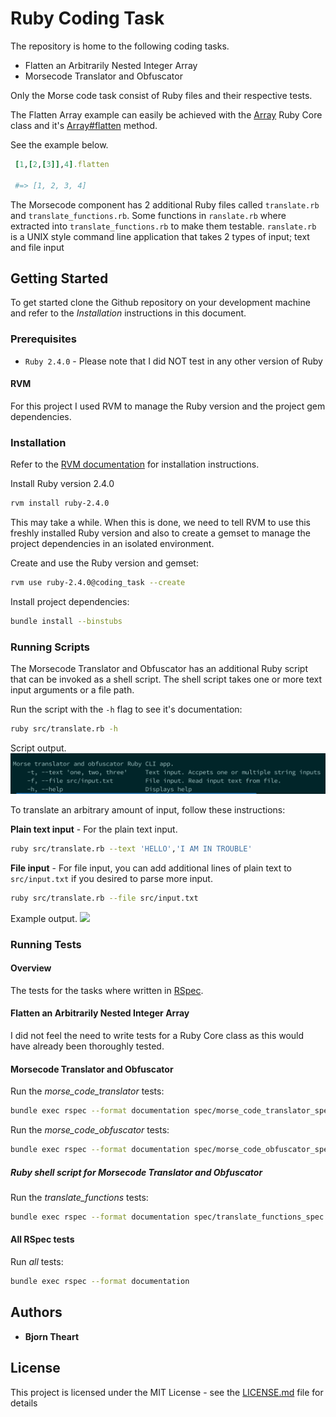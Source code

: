 # Ruby Coding Task

The repository is home to the following coding tasks.

* Flatten an Arbitrarily Nested Integer Array
* Morsecode Translator and Obfuscator

Only the Morse code task consist of Ruby files and their respective tests.

The Flatten Array example can easily be achieved with the [Array](https://ruby-doc.org/core-2.4.0/Array.html) Ruby Core class and it's [Array#flatten](https://ruby-doc.org/core-2.4.0/Array.html#method-i-flatten) method.

See the example below.

```ruby
 [1,[2,[3]],4].flatten

 #=> [1, 2, 3, 4]

```

The Morsecode component has 2 additional Ruby files called `translate.rb` and `translate_functions.rb`. Some functions
in `ranslate.rb` where extracted into `translate_functions.rb` to make them testable. `ranslate.rb` is a UNIX style command line application that takes 2 types of input; text and file input

## Getting Started

To get started clone the Github repository on your development machine and refer to the _Installation_ instructions
in this document.

### Prerequisites

* `Ruby 2.4.0` - Please note that I did NOT test in any other version of Ruby

#### RVM

For this project I used RVM to manage the Ruby version and the project gem dependencies.

### Installation

Refer to the [RVM documentation](https://rvm.io/rvm/install) for installation instructions.

Install Ruby version 2.4.0

```bash
rvm install ruby-2.4.0
```
This may take a while. When this is done, we need to tell RVM to use this freshly installed Ruby version and also to create a gemset to manage the project dependencies in an isolated environment.

Create and use the Ruby version and gemset:
```bash
rvm use ruby-2.4.0@coding_task --create
```

Install project dependencies:
```bash
bundle install --binstubs
```

### Running Scripts

The Morsecode Translator and Obfuscator has an additional Ruby script that can be invoked as a shell script. The shell script takes one or more text input arguments or a file path.

Run the script with the `-h` flag to see it's documentation:
```bash
ruby src/translate.rb -h
```

Script output.
![](screenshots/help-output.png)

To translate an arbitrary amount of input, follow these instructions:

**Plain text input** - For the plain text input.
```bash
ruby src/translate.rb --text 'HELLO','I AM IN TROUBLE'
```

**File input** - For file input, you can add additional lines of plain text to `src/input.txt` if you desired to parse more input.
```bash
ruby src/translate.rb --file src/input.txt
```

Example output.
![](example-output.png)

### Running Tests

#### Overview

The tests for the tasks where written in [RSpec](http://rspec.info/).

#### Flatten an Arbitrarily Nested Integer Array

I did not feel the need to write tests for a Ruby Core class as this would have already been thoroughly tested.

#### Morsecode Translator and Obfuscator

Run the _morse_code_translator_ tests:
```bash
bundle exec rspec --format documentation spec/morse_code_translator_spec.rb
```

Run the _morse_code_obfuscator_ tests:
```bash
bundle exec rspec --format documentation spec/morse_code_obfuscator_spec.rb
```

##### Ruby shell script for Morsecode Translator and Obfuscator

Run the _translate_functions_ tests:
```bash
bundle exec rspec --format documentation spec/translate_functions_spec.rb
```

#### All RSpec tests

Run _all_ tests:
```bash
bundle exec rspec --format documentation
```

## Authors

* **Bjorn Theart**

## License

This project is licensed under the MIT License - see the [LICENSE.md](LICENSE.md) file for details

